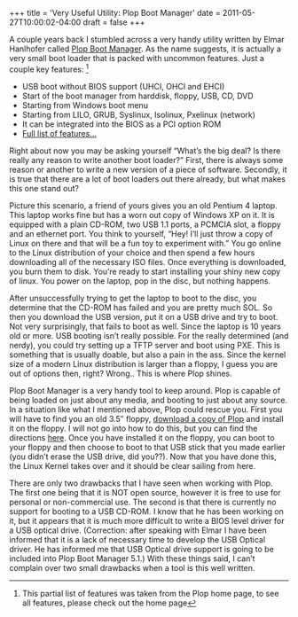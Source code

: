 +++
title = 'Very Useful Utility: Plop Boot Manager'
date = 2011-05-27T10:00:02-04:00
draft = false
+++

A couple years back I stumbled across a very handy utility written by Elmar Hanlhofer called [Plop Boot Manager](http://www.plop.at/en/bootmanager.html). As the name suggests, it is actually a very small boot loader that is packed with uncommon features. Just a couple key features: [^1]

- USB boot without BIOS support (UHCI, OHCI and EHCI)
- Start of the boot manager from harddisk, floppy, USB, CD, DVD
- Starting from Windows boot menu
- Starting from LILO, GRUB, Syslinux, Isolinux, Pxelinux (network)
- It can be integrated into the BIOS as a PCI option ROM
- [Full list of features…](http://www.plop.at/en/bootmanager.html#features)

Right about now you may be asking yourself “What’s the big deal? Is there really any reason to write another boot loader?” First, there is always some reason or another to write a new version of a piece of software. Secondly, it is true that there are a lot of boot loaders out there already, but what makes this one stand out?

Picture this scenario, a friend of yours gives you an old Pentium 4 laptop. This laptop works fine but has a worn out copy of Windows XP on it. It is equipped with a plain CD-ROM, two USB 1.1 ports, a PCMCIA slot, a floppy and an ethernet port. You think to yourself, “Hey! I’ll just throw a copy of Linux on there and that will be a fun toy to experiment with.” You go online to the Linux distribution of your choice and then spend a few hours downloading all of the necessary ISO files. Once everything is downloaded, you burn them to disk. You’re ready to start installing your shiny new copy of linux. You power on the laptop, pop in the disc, but nothing happens.

After unsuccessfully trying to get the laptop to boot to the disc, you determine that the CD-ROM has failed and you are pretty much SOL. So then you download the USB version, put it on a USB drive and try to boot. Not very surprisingly, that fails to boot as well. Since the laptop is 10 years old or more. USB booting isn’t really possible. For the really determined (and nerdy), you could try setting up a TFTP server and boot using PXE. This is something that is usually doable, but also a pain in the ass. Since the kernel size of a modern Linux distribution is larger than a floppy, I guess you are out of options then, right? Wrong.. This is where Plop shines.

Plop Boot Manager is a very handy tool to keep around. Plop is capable of being loaded on just about any media, and booting to just about any source. In a situation like what I mentioned above, Plop could rescue you. First you will have to find you an old 3.5″ floppy, [download a copy of Plop](http://www.plop.at/en/bootmanager.html#download) and install it on the floppy. I will not go into how to do this, but you can find the directions [here](http://www.plop.at/en/bootmanager.html#noinstall). Once you have installed it on the floppy, you can boot to your floppy and then choose to boot to that USB stick that you made earlier (you didn’t erase the USB drive, did you??). Now that you have done this, the Linux Kernel takes over and it should be clear sailing from here.

There are only two drawbacks that I have seen when working with Plop. The first one being that it is NOT open source, however it is free to use for personal or non-commercial use. The second is that there is currently no support for booting to a USB CD-ROM. I know that he has been working on it, but it appears that it is much more difficult to write a BIOS level driver for a USB optical drive. (Correction: after speaking with Elmar I have been informed that it is a lack of necessary time to develop the USB Optical driver. He has informed me that USB Optical drive support is going to be included into Plop Boot Manager 5.1.) With these things said, I can’t complain over two small drawbacks when a tool is this well written.

[^1]: This partial list of features was taken from the Plop home page, to see all features, please check out the home page